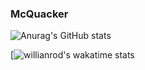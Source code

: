 ### McQuacker

![Anurag's GitHub stats](https://github-readme-stats.vercel.app/api?username=McQuacker&show_icons=true&theme=drácula )

[![willianrod's wakatime stats](https://github-readme-stats.vercel.app/api/wakatime?username=McQuacker//github.com/anuraghazra/github-readme-stats)





<!--
**McQuacker/McQuacker** is a ✨ _special_ ✨ repository because its `README.md` (this file) appears on your GitHub profile.

Here are some ideas to get you started:

- 🔭 I’m currently working on ...
- 🌱 I’m currently learning ...
- 👯 I’m looking to collaborate on ...
- 🤔 I’m looking for help with ...
- 💬 Ask me about ...
- 📫 How to reach me: ...
- 😄 Pronouns: ...
- ⚡ Fun fact: ...
-->
